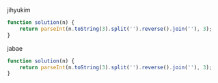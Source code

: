 jihyukim
```js
function solution(n) {
    return parseInt(n.toString(3).split('').reverse().join(''), 3);
}
```

jabae
```js
function solution(n) {
    return parseInt(n.toString(3).split('').reverse().join(''), 3);
}
```
